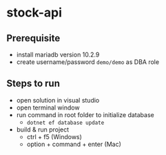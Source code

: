 # stock-api

## Prerequisite
- install mariadb version 10.2.9
- create username/password `demo/demo` as DBA role

## Steps to run
- open solution in visual studio
- open terminal window
- run command in root folder to initialize database
  - `dotnet ef database update`
- build & run project
  - ctrl + f5 (Windows)
  - option + command + enter (Mac)
